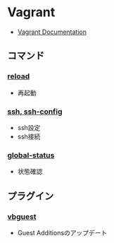 # Vagrant

- [Vagrant Documentation](https://www.vagrantup.com/docs/index.html)

## コマンド

### [reload](vagrant.reload.md)

- 再起動

### [ssh, ssh-config](vagrant.ssh.md)

- ssh設定
- ssh接続

### [global-status](vagrant.global-status.md)

- 状態確認

## プラグイン

### [vbguest](vagrant.vbguest.md)

- Guest Additionsのアップデート
